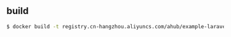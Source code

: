 
## build

```bash
$ docker build -t registry.cn-hangzhou.aliyuncs.com/ahub/example-laravel:v1.0-cli .
```
